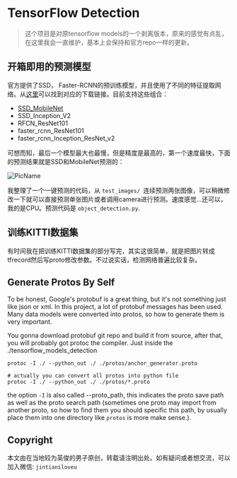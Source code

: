 # TensorFlow Detection
> 这个项目是对原tensorflow models的一个剥离版本，原来的感觉有点乱，在这里我会一直维护，基本上会保持和官方repo一样的更新。

## 开箱即用的预测模型



官方提供了SSD， Faster-RCNN的预训练模型，并且使用了不同的特征提取网络。从[这里](https://github.com/tensorflow/models/blob/master/research/object_detection/g3doc/detection_model_zoo.md)可以找到对应的下载链接。目前支持这些组合：

* [SSD_MobileNet](http://download.tensorflow.org/models/object_detection/ssd_mobilenet_v1_coco_11_06_2017.tar.gz)
* SSD_Inception_V2
* RFCN_ResNet101
* faster_rcnn_ResNet101
* faster_rcnn_Inception_ResNet_v2

可想而知，最后一个模型最大也最慢，但是精度是最高的，第一个速度最快，下面的预测结果就是SSD和MobileNet预测的：

![PicName](http://ofwzcunzi.bkt.clouddn.com/naJu5I5d0iFafTD6.png)

我整理了一个一键预测的代码，从 `test_images/ `连续预测两张图像，可以稍微修改一下就可以直接预测单张图片或者调用camera进行预测。速度感觉…还可以，我的是CPU。预测代码是 `object_detection.py`.

## 训练KITTI数据集

有时间我在把训练KITTI数据集的部分写完，其实这很简单，就是把图片转成tfrecord然后写proto修改参数。不过说实话，检测网络普遍比较复杂。


## Generate Protos By Self

To be honest, Google's protobuf is a great thing, but it's not something just like json or xml. In this project, a lot
of protobuf messages has been used. Many data models were converted into protos, so how to generate them is very important.

You gonna download protobuf git repo and build it from source, after that, you will probably got protoc the compiler.
Just inside the ./tensorflow_models_detection
```
protoc -I ./ --python_out ./ ./protos/anchor_generator.proto

# actually you can convert all protos into python file
protoc -I ./ --python_out ./ ./protos/*.proto
```
the option `-I` is also called --proto_path, this indicates the proto save path as well as the proto search path (sometimes
one proto may import from another proto, so how to find them you should specific this path, by usually place them into one
directory like `protos` is more make sense.).

## Copyright

本文由在当地较为英俊的男子原创，转载请注明出处。如有疑问或者想交流，可以加入微信: `jintianiloveu`

